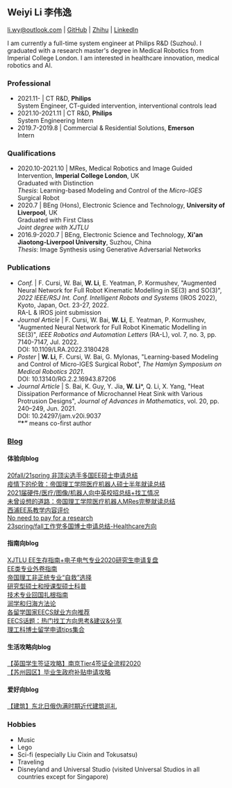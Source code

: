 ## Weiyi Li 李伟逸

li.wy@outlook.com | [GitHub](https://github.com/weiyi-li) | [Zhihu](https://www.zhihu.com/people/li-wei-yi-86-54) | [LinkedIn](https://www.linkedin.com/in/weiyi-li-b56aa116a)

I am currently a full-time system engineer at Philips R&D (Suzhou). I graduated with a research master's degree in Medical Robotics from Imperial College London. I am interested in healthcare innovation, medical robotics and AI.

### Professional

* 2021.11- | CT R&D, **Philips**  
System Engineer, CT-guided intervention, interventional controls lead
* 2021.10-2021.11 | CT R&D, **Philips**  
System Engineering Intern
* 2019.7-2019.8 | Commercial & Residential Solutions, **Emerson**  
Intern

### Qualifications

* 2020.10-2021.10 | MRes, Medical Robotics and Image Guided Intervention, **Imperial College London**, UK  
Graduated with Distinction  
_Thesis_: Learning-based Modeling and Control of the _Micro-IGES_ Surgical Robot  
* 2020.7 | BEng (Hons), Electronic Science and Technology, **University of Liverpool**, UK  
Graduated with First Class  
_Joint degree with XJTLU_  
* 2016.9-2020.7 | BEng, Electronic Science and Technology, **Xi'an Jiaotong-Liverpool University**, Suzhou, China  
_Thesis_: Image Synthesis using Generative Adversarial Networks

### Publications

* _Conf._ | F. Cursi, W. Bai, **W. Li**, E. Yeatman, P. Kormushev, "Augmented Neural Network for Full Robot Kinematic Modelling in SE(3) and SO(3)", _2022 IEEE/RSJ Int. Conf. Intelligent Robots and Systems_ (IROS 2022), Kyoto, Japan, Oct. 23-27, 2022.  
RA-L & IROS joint submission   
* _Journal Article_ | F. Cursi, W. Bai, **W. Li**, E. Yeatman, P. Kormushev, "Augmented Neural Network for Full Robot Kinematic Modelling in SE(3)", _IEEE Robotics and Automation Letters_ (RA-L), vol. 7, no. 3, pp. 7140-7147, Jul. 2022.   
DOI: 10.1109/LRA.2022.3180428  
* _Poster_ | **W. Li**, F. Cursi, W. Bai, G. Mylonas, "Learning-based Modeling and Control of Micro-IGES Surgical Robot", _The Hamlyn Symposium on Medical Robotics 2021_.   
DOI: 10.13140/RG.2.2.16943.87206  
* _Journal Article_ | S. Bai, K. Guy, Y. Jia, **W. Li***, Q. Li, X. Yang, "Heat Dissipation Performance of Microchannel Heat Sink with Various Protrusion Designs", _Journal of Advances in Mathematics_, vol. 20, pp. 240–249, Jun. 2021.  
DOI: 10.24297/jam.v20i.9037  
**“*”** means co-first author

### [Blog](https://weiyi-li.github.io/blog/)  
#### 体验向blog  
[20fall/21spring 非顶尖选手多国EE硕士申请总结](https://zhuanlan.zhihu.com/p/345559376)  
[疫情下的伦敦：帝国理工学院医疗机器人硕士半年就读总结](https://zhuanlan.zhihu.com/p/339570809)  
[2021届硬件/医疗/图像/机器人向中英校招总结+找工情况](https://zhuanlan.zhihu.com/p/379415341)  
[未曾设想的道路：帝国理工学院医疗机器人MRes完整就读总结](https://zhuanlan.zhihu.com/p/412703360)  
[西浦EE系教学内容评价](https://github.com/weiyi-li/blog/blob/master/Comments_on_XJTLU_EE_Teaching.md)  
[No need to pay for a research](https://github.com/weiyi-li/blog/blob/master/No_need_to_pay_for_a_research.md)    
[23spring/fall工作党多国博士申请总结-Healthcare方向](https://zhuanlan.zhihu.com/p/607283884)  

#### 指南向blog
[XJTLU EE生存指南+电子电气专业2020研究生申请复盘](https://github.com/weiyi-li/blog/blob/master/XJTLU_EE_Guide%2B2020fall_Application.md)  
[EE类专业外卷指南](https://github.com/weiyi-li/blog/blob/master/EE_Outvolution_Guide.md)  
[帝国理工非正统专业“自救”选择](https://github.com/weiyi-li/blog/blob/master/ICL_Interdisciplinary_Program_Guide.md)  
[研究型硕士和授课型硕士科普](https://github.com/weiyi-li/blog/blob/master/Taught_and_Research_Master_Intro.md)  
[技术专业回国扎根指南](https://github.com/weiyi-li/blog/blob/master/Settledown_in_China_for_Tech.md)  
[润学和归海方法论](https://github.com/weiyi-li/blog/blob/master/Runology.md)  
[各留学国家EECS就业方向推荐](https://github.com/weiyi-li/blog/blob/master/EECS_Positions_in_Countries.md)  
[EECS话题：热门找工方向思考&建议&分享](https://github.com/weiyi-li/blog/blob/master/EECS_Topic_Hot_Jobs.md)  
[理工科博士留学申请tips集合](https://github.com/weiyi-li/blog/blob/master/STEM_PhD_Application_Tips.md)  

#### 生活攻略向blog
[【英国学生签证攻略】南京Tier4签证全流程2020](https://github.com/weiyi-li/blog/blob/master/UK_Tier4_Visa_Tips.md)  
[【苏州园区】毕业生政府补贴申请攻略](https://github.com/weiyi-li/blog/blob/master/Gov_Allowance_Application.md)  

#### 爱好向blog
[【建筑】东北日俄伪满时期近代建筑巡礼](https://zhuanlan.zhihu.com/p/571878338)  

### Hobbies
* Music
* Lego
* Sci-fi (especially Liu Cixin and Tokusatsu)
* Traveling 
* Disneyland and Universal Studio (visited Universal Studios in all countries except for Singapore)
